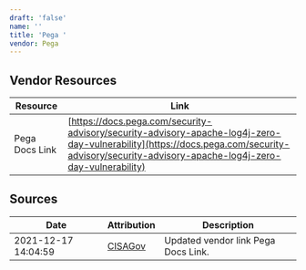 ```yaml
---
draft: 'false'
name: ''
title: 'Pega '
vendor: Pega
---
```


## Vendor Resources
| Resource | Link |
| --- | --- |
| Pega Docs Link | [https://docs.pega.com/security-advisory/security-advisory-apache-log4j-zero-day-vulnerability](https://docs.pega.com/security-advisory/security-advisory-apache-log4j-zero-day-vulnerability) |



## Sources
| Date | Attribution | Description |
| --- | --- | --- |
| 2021-12-17 14:04:59 | [CISAGov](https://raw.githubusercontent.com/cisagov/log4j-affected-db/develop/README.md) | Updated vendor link Pega Docs Link.  |
